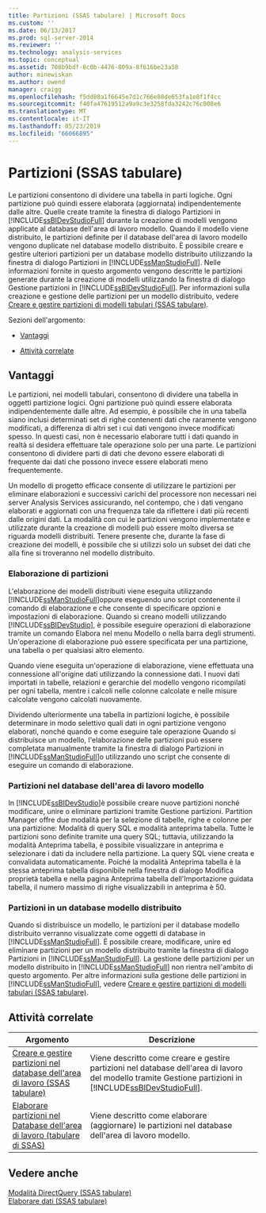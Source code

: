 ```yaml
---
title: Partizioni (SSAS tabulare) | Microsoft Docs
ms.custom: ''
ms.date: 06/13/2017
ms.prod: sql-server-2014
ms.reviewer: ''
ms.technology: analysis-services
ms.topic: conceptual
ms.assetid: 708b9bdf-8c0b-4476-809a-8f616be23a58
author: minewiskan
ms.author: owend
manager: craigg
ms.openlocfilehash: f5dd80a1f6645e7d1c766e88de653fa1e8f1f4cc
ms.sourcegitcommit: f40fa47619512a9a9c3e3258fda3242c76c008e6
ms.translationtype: MT
ms.contentlocale: it-IT
ms.lasthandoff: 05/23/2019
ms.locfileid: "66066895"
---
```

# <a name="partitions-ssas-tabular"></a>Partizioni (SSAS tabulare)
  Le partizioni consentono di dividere una tabella in parti logiche. Ogni partizione può quindi essere elaborata (aggiornata) indipendentemente dalle altre. Quelle create tramite la finestra di dialogo Partizioni in [!INCLUDE[ssBIDevStudioFull](../../includes/ssbidevstudiofull-md.md)] durante la creazione di modelli vengono applicate al database dell'area di lavoro modello. Quando il modello viene distribuito, le partizioni definite per il database dell'area di lavoro modello vengono duplicate nel database modello distribuito. È possibile creare e gestire ulteriori partizioni per un database modello distribuito utilizzando la finestra di dialogo Partizioni in [!INCLUDE[ssManStudioFull](../../includes/ssmanstudiofull-md.md)].  Nelle informazioni fornite in questo argomento vengono descritte le partizioni generate durante la creazione di modelli utilizzando la finestra di dialogo Gestione partizioni in [!INCLUDE[ssBIDevStudioFull](../../includes/ssbidevstudiofull-md.md)]. Per informazioni sulla creazione e gestione delle partizioni per un modello distribuito, vedere [Creare e gestire partizioni di modelli tabulari &#40;SSAS tabulare&#41;](create-and-manage-tabular-model-partitions-ssas-tabular.md).  
  
 Sezioni dell'argomento:  
  
-   [Vantaggi](#bkmk_benefits)  
  
-   [Attività correlate](#bkmk_related_tasks)  
  
##  <a name="bkmk_benefits"></a> Vantaggi  
 Le partizioni, nei modelli tabulari, consentono di dividere una tabella in oggetti partizione logici. Ogni partizione può quindi essere elaborata indipendentemente dalle altre. Ad esempio, è possibile che in una tabella siano inclusi determinati set di righe contenenti dati che raramente vengono modificati, a differenza di altri set i cui dati vengono invece modificati spesso. In questi casi, non è necessario elaborare tutti i dati quando in realtà si desidera effettuare tale operazione solo per una parte. Le partizioni consentono di dividere parti di dati che devono essere elaborati di frequente dai dati che possono invece essere elaborati meno frequentemente.  
  
 Un modello di progetto efficace consente di utilizzare le partizioni per eliminare elaborazioni e successivi carichi del processore non necessari nei server Analysis Services assicurando, nel contempo, che i dati vengano elaborati e aggiornati con una frequenza tale da riflettere i dati più recenti dalle origini dati. La modalità con cui le partizioni vengono implementate e utilizzate durante la creazione di modelli può essere molto diversa se riguarda modelli distribuiti. Tenere presente che, durante la fase di creazione dei modelli, è possibile che si utilizzi solo un subset dei dati che alla fine si troveranno nel modello distribuito.  
  
### <a name="processing-partitions"></a>Elaborazione di partizioni  
 L'elaborazione dei modelli distribuiti viene eseguita utilizzando [!INCLUDE[ssManStudioFull](../../includes/ssmanstudiofull-md.md)]oppure eseguendo uno script contenente il comando di elaborazione e che consente di specificare opzioni e impostazioni di elaborazione. Quando si creano modelli utilizzando [!INCLUDE[ssBIDevStudio](../../includes/ssbidevstudio-md.md)], è possibile eseguire operazioni di elaborazione tramite un comando Elabora nel menu Modello o nella barra degli strumenti. Un'operazione di elaborazione può essere specificata per una partizione, una tabella o per qualsiasi altro elemento.  
  
 Quando viene eseguita un'operazione di elaborazione, viene effettuata una connessione all'origine dati utilizzando la connessione dati. I nuovi dati importati in tabelle, relazioni e gerarchie del modello vengono ricompilati per ogni tabella, mentre i calcoli nelle colonne calcolate e nelle misure calcolate vengono calcolati nuovamente.  
  
 Dividendo ulteriormente una tabella in partizioni logiche, è possibile determinare in modo selettivo quali dati in ogni partizione vengono elaborati, nonché quando e come eseguire tale operazione Quando si distribuisce un modello, l'elaborazione delle partizioni può essere completata manualmente tramite la finestra di dialogo Partizioni in [!INCLUDE[ssManStudioFull](../../includes/ssmanstudiofull-md.md)]o utilizzando uno script che consente di eseguire un comando di elaborazione.  
  
### <a name="partitions-in-the-model-workspace-database"></a>Partizioni nel database dell'area di lavoro modello  
 In [!INCLUDE[ssBIDevStudio](../../includes/ssbidevstudio-md.md)]è possibile creare nuove partizioni nonché modificare, unire o eliminare partizioni tramite Gestione partizioni. Partition Manager offre due modalità per la selezione di tabelle, righe e colonne per una partizione: Modalità di query SQL e modalità anteprima tabella. Tutte le partizioni sono definite tramite una query SQL; tuttavia, utilizzando la modalità Anteprima tabella, è possibile visualizzare in anteprima e selezionare i dati da includere nella partizione. La query SQL viene creata e convalidata automaticamente. Poiché la modalità Anteprima tabella è la stessa anteprima tabella disponibile nella finestra di dialogo Modifica proprietà tabella e nella pagina Anteprima tabella dell'Importazione guidata tabella, il numero massimo di righe visualizzabili in anteprima è 50.  
  
### <a name="partitions-in-a-deployed-model-database"></a>Partizioni in un database modello distribuito  
 Quando si distribuisce un modello, le partizioni per il database modello distribuito verranno visualizzate come oggetti di database in [!INCLUDE[ssManStudioFull](../../includes/ssmanstudiofull-md.md)]. È possibile creare, modificare, unire ed eliminare partizioni per un modello distribuito tramite la finestra di dialogo Partizioni in [!INCLUDE[ssManStudioFull](../../includes/ssmanstudiofull-md.md)]. La gestione delle partizioni per un modello distribuito in [!INCLUDE[ssManStudioFull](../../includes/ssmanstudiofull-md.md)] non rientra nell'ambito di questo argomento. Per altre informazioni sulla gestione delle partizioni in [!INCLUDE[ssManStudioFull](../../includes/ssmanstudiofull-md.md)], vedere [Creare e gestire partizioni di modelli tabulari &#40;SSAS tabulare&#41;](create-and-manage-tabular-model-partitions-ssas-tabular.md).  
  
##  <a name="bkmk_related_tasks"></a> Attività correlate  
  
|Argomento|Descrizione|  
|-----------|-----------------|  
|[Creare e gestire partizioni nel database dell'area di lavoro &#40;SSAS tabulare&#41;](workspace-database-ssas-tabular.md)|Viene descritto come creare e gestire partizioni nel database dell'area di lavoro del modello tramite Gestione partizioni in [!INCLUDE[ssBIDevStudioFull](../../includes/ssbidevstudiofull-md.md)].|  
|[Elaborare partizioni nel Database dell'area di lavoro &#40;tabulare di SSAS&#41;](process-partitions-in-the-workspace-database-ssas-tabular.md)|Viene descritto come elaborare (aggiornare) le partizioni nel database dell'area di lavoro modello.|  
  
## <a name="see-also"></a>Vedere anche  
 [Modalità DirectQuery &#40;SSAS tabulare&#41;](directquery-mode-ssas-tabular.md)   
 [Elaborare dati &#40;SSAS tabulare&#41;](../process-data-ssas-tabular.md)  
  
  

